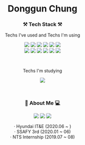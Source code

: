 
<h1 align="center">Donggun Chung</h1>


<h3 align="center">⚒ Tech Stack ⚒</h3>
<p align="center"> Techs I've used and Techs I'm using </p>

<p align="center">
<img src="https://img.shields.io/badge/Java-007396?style=flat-square&logo=Java&logoColor=white" style="border-radius:10%;"/>
<img src="https://img.shields.io/badge/Spring-6DB33F?style=flat-square&logo=Spring&logoColor=white" style="border-radius:10%;"/>
<img src="https://img.shields.io/badge/Oracle-F80000?style=flat-square&logo=Oracle&logoColor=white" style="border-radius:10%;"/>
<img src="https://img.shields.io/badge/MySQL-4479A1?style=flat-square&logo=MySQL&logoColor=white" style="border-radius:10%;"/>
<img src="https://img.shields.io/badge/JavaScript-F7DF1E?style=flat-square&logo=JavaScript&logoColor=white" style="border-radius:10%;"/>
<img src="https://img.shields.io/badge/jQuery-0769AD?style=flat-square&logo=jQuery&logoColor=white" style="border-radius:10%;"/>
<br/>
<img src="https://img.shields.io/badge/HTML5-E34F26?style=flat-square&logo=HTML5&logoColor=white" style="border-radius:10%;"/>
<img src="https://img.shields.io/badge/CSS3-1572B6?style=flat-square&logo=CSS3&logoColor=white" style="border-radius:10%;"/>
<img src="https://img.shields.io/badge/Vue.js-4FC08D?style=flat-square&logo=Vue.js&logoColor=white" style="border-radius:10%;"/>
<img src="https://img.shields.io/badge/C-A8B9cc?style=flat-square&logo=C&logoColor=white" style="border-radius:10%;"/>
<img src="https://img.shields.io/badge/C++-00599C?style=flat-square&logo=C++&logoColor=white" style="border-radius:10%;"/>
<img src="https://img.shields.io/badge/Linux-FCC624?style=flat-square&logo=Linux&logoColor=white" style="border-radius:10%;"/>
</p>

<br/>
<p align="center"> Techs I'm studying </p>
<p align="center">
<img src="https://img.shields.io/badge/JPA-007396?style=flat-square&logoColor=white" style="border-radius:10%;"/>
</p>
  
<br/>
<h3 align="center">🎾 About Me 💻</h3>
<p align="center">
<a target="_blank" href="https://github.com/chungdk1993"><img src="https://img.shields.io/badge/GitHub-181717?style=flat-square&logo=GitHub&logoColor=white" style="border-radius:10%;"/></a>
<a target="_blank" href="https://chungdk.tistory.com/"><img src="https://img.shields.io/badge/TechBlog-00B336?style=flat-square&logoColor=white" style="border-radius:10%;"/></a>
<a target="_blank" href="https://www.notion.so/dkworld/a9f3e42a1bb14f3695427f28e7e5d8b5"><img src="https://img.shields.io/badge/Notion-000000?style=flat-square&logo=Notion&logoColor=white" style="border-radius:10%;"/></a><br/>
</p>
<p align="center">
· Hyundai IT&E (2020.06 ~ )<br/>
· SSAFY 3rd (2020.01 ~ 06)<br/>
· NTS Internship (2019.07 ~ 08)<br/>
</p>


<!--
**chungdk1993/chungdk1993** is a ✨ _special_ ✨ repository because its `README.md` (this file) appears on your GitHub profile.

Here are some ideas to get you started:

- 🔭 I’m currently working on ...
- 🌱 I’m currently learning ...
- 👯 I’m looking to collaborate on ...
- 🤔 I’m looking for help with ...
- 💬 Ask me about ...
- 📫 How to reach me: ...
- 😄 Pronouns: ...
- ⚡ Fun fact: ...
-->
